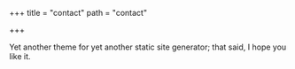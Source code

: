 +++
title = "contact"
path = "contact"

+++

Yet another theme for yet another static site generator; that said, I hope you
like it.
